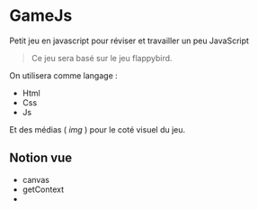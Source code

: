 # GameJs

Petit jeu en javascript pour réviser et travailler un peu JavaScript

> Ce jeu sera basé sur le jeu flappybird.

On utilisera comme langage :

- Html
- Css
- Js

Et des médias ( *img* ) pour le coté visuel du jeu.

## Notion vue 

- canvas 
- getContext
- 